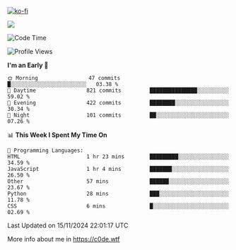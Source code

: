 [![ko-fi](https://ko-fi.com/img/githubbutton_sm.svg)](https://ko-fi.com/Z8Z4Y2LKX)

<a href="https://wakatime.com"><img src="https://wakatime.com/share/@c0dezin/b7f18a7c-ab3a-40b8-8bc7-b1b7bf71f1d6.svg" /></a>

<!--START_SECTION:waka-->
![Code Time](http://img.shields.io/badge/Code%20Time-144%20hrs%2025%20mins-blue)

![Profile Views](http://img.shields.io/badge/Profile%20Views-1-blue)

**I'm an Early 🐤** 

```text
🌞 Morning                47 commits          █░░░░░░░░░░░░░░░░░░░░░░░░   03.38 % 
🌆 Daytime                821 commits         ███████████████░░░░░░░░░░   59.02 % 
🌃 Evening                422 commits         ████████░░░░░░░░░░░░░░░░░   30.34 % 
🌙 Night                  101 commits         ██░░░░░░░░░░░░░░░░░░░░░░░   07.26 % 
```


📊 **This Week I Spent My Time On** 

```text
💬 Programming Languages: 
HTML                     1 hr 23 mins        █████████░░░░░░░░░░░░░░░░   34.59 % 
JavaScript               1 hr 4 mins         ███████░░░░░░░░░░░░░░░░░░   26.50 % 
Other                    57 mins             ██████░░░░░░░░░░░░░░░░░░░   23.67 % 
Python                   28 mins             ███░░░░░░░░░░░░░░░░░░░░░░   11.78 % 
CSS                      6 mins              █░░░░░░░░░░░░░░░░░░░░░░░░   02.69 % 
```


 Last Updated on 15/11/2024 22:01:17 UTC
<!--END_SECTION:waka-->

More info about me in https://c0de.wtf
